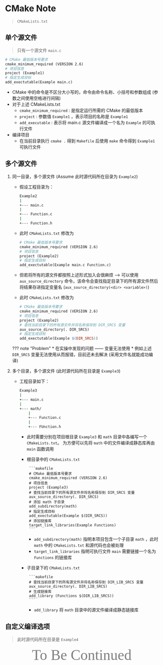 # CMake Note

> `CMakeLists.txt`

## 单个源文件

> 只有一个源文件 `main.c`

```makefile
# CMake 最低版本号要求
cmake_minimum_required (VERSION 2.6)
# 项目信息
project (Example1)
# 指定生成目标
add_exectutable(Example main.c)
```

* CMake 中的命令是不区分大小写的，命令由命令名称、小括号和参数组成 (参数之间使用空格进行间隔)
* 对于上述 CMakeLists.txt
    * `cmake_minimum_required` : 是指定运行所需的 CMake 的最低版本
    * `project` : 参数值 `Example1` ，表示项目的名称是 `Example1`
    * `add_executable` : 表示将 main.c 源文件编译成一个名为 `Example` 的可执行文件
* 编译项目
    * 在当前目录执行 `cmake .` 得到 `Makefile` 后使用 `make` 命令得到 `Example1` 可执行文件


## 多个源文件 

1. 同一目录，多个源文件 (Assume 此时源代码所在目录为 `Example2`)
     * 假设工程目录为：
        
        ```bash
        Example2
        |
        +--- main.c
        |
        +--- Function.c
        |
        +--- Function.h
        ```
        
     * 此时 `CMakeLists.txt` 修改为
        
        ```makefile
        # CMake 最低版本号要求
        cmake_minimum_required (VERSION 2.6)
        # 项目信息
        project (Example2)
        # 指定生成目标
        add_exectutable(Example main.c Function.c)
        ```

     * 但若将所有的源文件都按照上述形式加入会很麻烦 ——> 可以使用 `aux_source_directory` 命令，该命令会查找指定目录下的所有源文件然后将结果存进指定变量名 (`aux_source_directory(<dir> <variable>)`)
     * 此时 `CMakeLists.txt` 修改为

        ```makefile
        # CMake 最低版本号要求
        cmake_minimum_required (VERSION 2.6)
        # 项目信息
        project (Example2)
        # 查找当前目录下的所有源文件并将名称保存到 DIR_SRCS 变量
        aux_source_directory(. DIR_SRCS)
        # 指定生成目标
        add_exectutable(Example $(DIR_SRCS))
        ```

    ??? note "Problem"
        * 在实操中发现的问题 —— 变量无法使用
        * 例如上述 `DIR_SRCS` 变量无法使用从而报错，目前还未去解决 (采用文件名就能成功编译)

2. 多个目录，多个源文件 (此时源代码所在目录是 `Example3`)
     * 工程目录如下：
        
        ```bash
        Example3
        |
        +--- main.c
        |
        +--- math/
        	|
        	+--- Function.c
        	|
        	+--- FUnction.h
        ```

         * 此时需要分别在项目根目录 `Example3` 和 `math` 目录中各编写一个 `CMakeLists.txt`。 为方便可以先将 `math` 中的文件编译成静态库再由 `main` 函数调用
         * 根目录中的 `CMakeLists.txt`
     
                ```makefile
                # CMake 最低版本号要求
                cmake_minimum_required (VERSION 2.6)
                # 项目信息
                project (Example3)
                # 查找当前目录下的所有源文件并将名称保存到 DIR_SRCS 变量
                aux_source_directory(. DIR_SRCS)
                # 添加 math 子目录
                add_subdirectory(math)
                # 指定生成目标
                add_exectutable(Example $(DIR_SRCS))
                # 添加链接库
                target_link_libraries(Example Functions)
                ```

             *   `add_subdirectory(math)` 指明本项目包含一个子目录 `math` ，此时 `math` 中的 `CMakeLists.txt` 和源代码也会被处理
             *   `target_link_libraries` 指明可执行文件 `main` 需要链接一个名为 `Functions` 的链接库

         * 子目录下的 `CMakeLists.txt`
                
                ```makefile
                # 查找当前目录下的所有源文件并将名称保存到 DIR_LIB_SRCS 变量
                aux_source_directory(. DIR_LIB_SRCS)
                # 生成链接库
                add_library (Functions $(DIR_LIB_SRCS))
                ```

             *   `add_library` 将 `math` 目录中的源文件编译成静态链接库

## 自定义编译选项

>   此时源代码所在目录是 `Example4`

<center><font face="JetBrains Mono" color=grey size=18>To Be Continued</font></center>